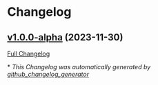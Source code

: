 # Changelog

## [v1.0.0-alpha](https://github.com/devlooped/epub/tree/v1.0.0-alpha) (2023-11-30)

[Full Changelog](https://github.com/devlooped/epub/compare/ab08c80a33d1b356fdb6c422c77441857158200c...v1.0.0-alpha)



\* *This Changelog was automatically generated by [github_changelog_generator](https://github.com/github-changelog-generator/github-changelog-generator)*
